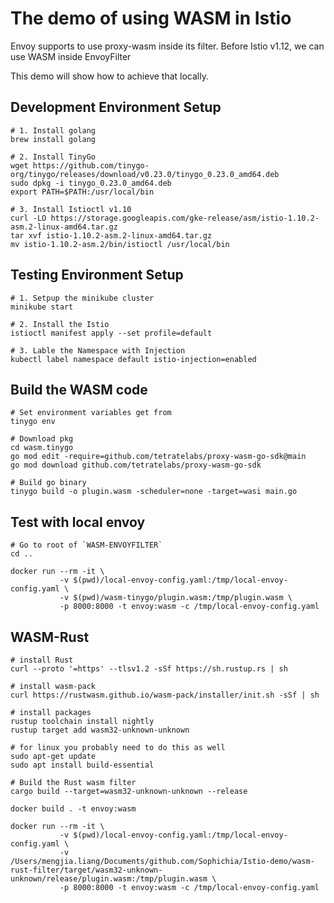 # The demo of using WASM in Istio

Envoy supports to use proxy-wasm inside its filter.
Before Istio v1.12, we can use WASM inside EnvoyFilter

This demo will show how to achieve that locally.

## Development Environment Setup
```
# 1. Install golang
brew install golang

# 2. Install TinyGo
wget https://github.com/tinygo-org/tinygo/releases/download/v0.23.0/tinygo_0.23.0_amd64.deb
sudo dpkg -i tinygo_0.23.0_amd64.deb
export PATH=$PATH:/usr/local/bin

# 3. Install Istioctl v1.10
curl -LO https://storage.googleapis.com/gke-release/asm/istio-1.10.2-asm.2-linux-amd64.tar.gz
tar xvf istio-1.10.2-asm.2-linux-amd64.tar.gz
mv istio-1.10.2-asm.2/bin/istioctl /usr/local/bin

```


## Testing Environment Setup
```
# 1. Setpup the minikube cluster
minikube start

# 2. Install the Istio
istioctl manifest apply --set profile=default

# 3. Lable the Namespace with Injection
kubectl label namespace default istio-injection=enabled
```

## Build the WASM code
```
# Set environment variables get from
tinygo env

# Download pkg
cd wasm.tinygo
go mod edit -require=github.com/tetratelabs/proxy-wasm-go-sdk@main
go mod download github.com/tetratelabs/proxy-wasm-go-sdk

# Build go binary
tinygo build -o plugin.wasm -scheduler=none -target=wasi main.go
```

## Test with local envoy
```
# Go to root of `WASM-ENVOYFILTER`
cd ..

docker run --rm -it \
           -v $(pwd)/local-envoy-config.yaml:/tmp/local-envoy-config.yaml \
           -v $(pwd)/wasm-tinygo/plugin.wasm:/tmp/plugin.wasm \
           -p 8000:8000 -t envoy:wasm -c /tmp/local-envoy-config.yaml
```

## WASM-Rust
```
# install Rust
curl --proto '=https' --tlsv1.2 -sSf https://sh.rustup.rs | sh

# install wasm-pack
curl https://rustwasm.github.io/wasm-pack/installer/init.sh -sSf | sh

# install packages
rustup toolchain install nightly
rustup target add wasm32-unknown-unknown

# for linux you probably need to do this as well
sudo apt-get update
sudo apt install build-essential

# Build the Rust wasm filter
cargo build --target=wasm32-unknown-unknown --release

docker build . -t envoy:wasm

docker run --rm -it \
           -v $(pwd)/local-envoy-config.yaml:/tmp/local-envoy-config.yaml \
           -v /Users/mengjia.liang/Documents/github.com/Sophichia/Istio-demo/wasm-rust-filter/target/wasm32-unknown-unknown/release/plugin.wasm:/tmp/plugin.wasm \
           -p 8000:8000 -t envoy:wasm -c /tmp/local-envoy-config.yaml
```